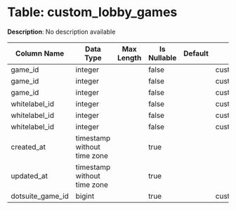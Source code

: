 # Table: custom_lobby_games

**Description**: No description available

| Column Name | Data Type | Max Length | Is Nullable | Default | Primary Key | Foreign Key |
|-------------|-----------|------------|-------------|---------|-------------|-------------|
| game_id | integer |  | false |  | custom_lobby_games | games |
| game_id | integer |  | false |  | custom_lobby_games | custom_lobby_games |
| game_id | integer |  | false |  | custom_lobby_games | custom_lobby_games |
| whitelabel_id | integer |  | false |  | custom_lobby_games | custom_lobby_games |
| whitelabel_id | integer |  | false |  | custom_lobby_games | custom_lobby_games |
| whitelabel_id | integer |  | false |  | custom_lobby_games | whitelabels |
| created_at | timestamp without time zone |  | true |  |  |  |
| updated_at | timestamp without time zone |  | true |  |  |  |
| dotsuite_game_id | bigint |  | true |  | custom_lobby_games | dotsuite_games |
